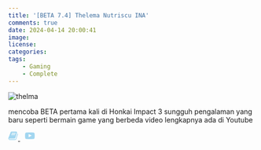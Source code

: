 ```yaml
---
title: '[BETA 7.4] Thelema Nutriscu INA'
comments: true
date: 2024-04-14 20:00:41
image:
license:
categories:
tags:
    - Gaming
    - Complete
---
```


![thelma](/img/thelma.png)

mencoba BETA pertama kali di Honkai Impact 3 sungguh pengalaman yang baru seperti bermain game yang berbeda video lengkapnya ada di Youtube 

<a href="https://www.hoyolab.com/article/27146776">
<svg id="myImg" class="mainimage" style="fill: rgb(162, 214, 240);" role="img" width="20" height="20" xmlns="http://www.w3.org/2000/svg" viewBox="0 0 1000 1000"><title>Book SVG icon</title><path d="M975,269.7c15.5,21.1,19,44.8,10.5,71.2L823.2,840c-7,23.7-21.8,43.5-44.3,59.3c-22.5,15.8-46.7,24.1-72.8,24.7h-543c-30.2,0-59.4-9.9-87.5-29.7c-28.1-19.8-47.4-44.2-58-73.1c-9.8-24.4-10.2-47.8-1.1-70.2c0-1.3,0.4-6.3,1.1-14.8s1.8-15.2,3.2-19.8c0-3.3-0.7-7.2-2.1-11.9c-1.4-4.6-2.1-8.2-2.1-10.9c0.7-4,2.5-7.9,5.3-11.9c2.8-4,6-8.2,9.5-12.9c3.5-4.6,6.7-8.9,9.5-12.8c9.1-13.8,17.9-30.6,26.4-50.4c8.4-19.8,14.4-36.6,17.9-50.4c1.4-4,1.4-9.6,0-16.8c-1.4-7.2-1.4-12.5,0-15.8c1.4-4,4.6-8.9,9.5-14.8c4.9-5.9,8.4-10.2,10.5-12.9c8.4-13.2,16.5-30,24.2-50.4c7.7-20.4,12.7-37.2,14.8-50.4c0.7-3.3,0.4-8.9-1.1-16.8c-1.4-7.9-1.4-13.2,0-15.8c1.4-4.6,5.6-10.2,12.7-16.8c7-6.6,11.6-10.9,13.7-12.9c7-9.2,15.1-24.7,24.3-46.5c9.1-21.7,14.8-39.5,16.9-53.4c0-2.6-0.7-7.2-2.1-13.8c-1.4-6.6-1.8-11.5-1.1-14.8c0.7-2.6,2.5-5.9,5.3-9.9c2.8-4,6.3-8.2,10.5-12.8c4.2-4.6,7.7-8.2,10.5-10.9c2.8-4.6,6-10.2,9.5-16.8c3.5-6.6,6.3-13.2,8.4-19.8c2.1-6.6,5.3-13.2,9.5-19.8c4.2-6.6,8.1-12.5,11.6-17.8c3.5-5.3,8.8-9.6,15.8-12.8c7-3.3,14.1-5.3,21.1-5.9c7-0.7,16.2,0.3,27.4,3v1c14.8-3.3,24.6-4.9,29.5-4.9h448.1c28.8,0,51,10.5,66.4,31.6c15.5,21.1,19,44.8,10.5,71.2L731.4,678.9c-14.1,43.5-28.1,71.5-42.2,84s-39.4,19.1-75.9,19.8H102c-10.5,0-17.9,2.6-22.1,7.9c-4.2,5.9-4.6,13.8-1.1,23.7c9.8,25.7,38.3,38.5,85.4,38.5h543c11.2,0,22.1-3,32.7-8.9c10.5-5.9,17.2-13.5,20-22.7L937,277.6c2.8-8.6,3.9-19.1,3.2-31.6C955,251.2,966.6,259.1,975,269.7L975,269.7z M348.7,270.7c-1.4,4.6-1.1,8.6,1.1,11.9c2.1,3.3,6,5.3,11.6,5.9h357.4c5.6,0,10.9-2,15.8-5.9c4.9-4,8.1-7.9,9.5-11.9l12.7-35.6c1.4-4.6,0.7-8.6-2.1-11.9c-2.8-3.3-6.7-5.3-11.6-5.9H385.6c-4.9,0-9.8,2-14.8,5.9c-4.9,4-8.1,7.9-9.5,11.9L348.7,270.7z M300.2,412c-2.1,4.6-1.8,8.6,1.1,11.9c2.8,3.3,6.7,5.3,11.6,5.9h357.4c4.9,0,9.8-2,14.8-5.9c4.9-4,8.4-7.9,10.5-11.9l11.6-35.6c2.1-4.6,1.8-8.9-1.1-12.8c-2.8-4-6.7-5.6-11.6-4.9H337.1c-5.6,0-10.5,1.6-14.8,4.9c-4.2,3.3-7.7,7.6-10.5,12.8L300.2,412z"></path></svg>
</a>  <a href="https://youtu.be/6euYHqq2-YQ" style="margin-left: 10px"><svg xmlns="http://www.w3.org/2000/svg" width="20" height="20" viewBox="0 0 1000 1000" style="fill: rgb(162, 214, 240);" ><title>Youtube Symbol SVG icon</title><g><path d="M973.1,268.3c-12-52.1-54.6-90.6-105.9-96.3c-121.5-13.6-244.5-13.6-367-13.6c-122.5-0.1-245.5,0-367,13.6c-51.3,5.7-93.9,44.2-105.9,96.3C10.2,342.6,10,423.6,10,500s0,157.4,17.1,231.6c12,52.1,54.6,90.6,105.9,96.3c121.5,13.6,244.5,13.6,367,13.6c122.5,0.1,245.5,0,367-13.6c51.3-5.7,93.9-44.2,105.9-96.3C989.9,657.4,990,576.4,990,500C990,423.6,990.1,342.6,973.1,268.3z M373.5,652.1c0-108.4,0-215.7,0-324.1c103.9,54.2,207,108,311.6,162.5C580.9,544.6,477.7,598.1,373.5,652.1z"></path></g>
</svg>
</a>